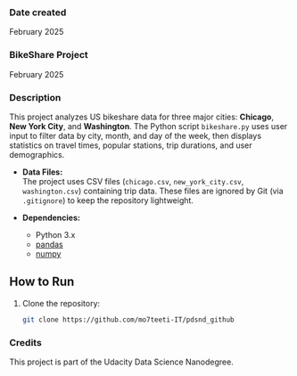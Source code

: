 ### Date created
February 2025

### BikeShare Project
February 2025

### Description
This project analyzes US bikeshare data for three major cities: **Chicago**, **New York City**, and **Washington**. The Python script `bikeshare.py` uses user input to filter data by city, month, and day of the week, then displays statistics on travel times, popular stations, trip durations, and user demographics.

- **Data Files:**  
  The project uses CSV files (`chicago.csv`, `new_york_city.csv`, `washington.csv`) containing trip data. These files are ignored by Git (via `.gitignore`) to keep the repository lightweight.

- **Dependencies:**  
  - Python 3.x  
  - [pandas](https://pandas.pydata.org/)  
  - [numpy](https://numpy.org/)

## How to Run

1. Clone the repository:
   ```bash
   git clone https://github.com/mo7teeti-IT/pdsnd_github
   
### Credits
This project is part of the Udacity Data Science Nanodegree.
